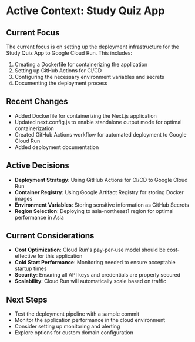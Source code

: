 # Active Context: Study Quiz App

## Current Focus
The current focus is on setting up the deployment infrastructure for the Study Quiz App to Google Cloud Run. This includes:

1. Creating a Dockerfile for containerizing the application
2. Setting up GitHub Actions for CI/CD
3. Configuring the necessary environment variables and secrets
4. Documenting the deployment process

## Recent Changes
- Added Dockerfile for containerizing the Next.js application
- Updated next.config.js to enable standalone output mode for optimal containerization
- Created GitHub Actions workflow for automated deployment to Google Cloud Run
- Added deployment documentation

## Active Decisions
- **Deployment Strategy**: Using GitHub Actions for CI/CD to Google Cloud Run
- **Container Registry**: Using Google Artifact Registry for storing Docker images
- **Environment Variables**: Storing sensitive information as GitHub Secrets
- **Region Selection**: Deploying to asia-northeast1 region for optimal performance in Asia

## Current Considerations
- **Cost Optimization**: Cloud Run's pay-per-use model should be cost-effective for this application
- **Cold Start Performance**: Monitoring needed to ensure acceptable startup times
- **Security**: Ensuring all API keys and credentials are properly secured
- **Scalability**: Cloud Run will automatically scale based on traffic

## Next Steps
- Test the deployment pipeline with a sample commit
- Monitor the application performance in the cloud environment
- Consider setting up monitoring and alerting
- Explore options for custom domain configuration

